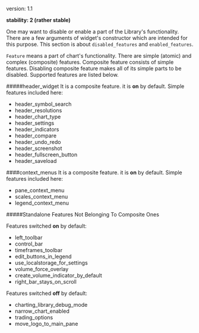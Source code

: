version: 1.1

**stability: 2 (rather stable)**

One may want to disable or enable a part of the Library's functionality. There are a few arguments of widget's constructor which are intended for this purpose. This section is about `disabled_features` and `enabled_features`.

`Feature` means a part of chart's functionality. There are simple (atomic) and complex (composite) features. Composite feature consists of simple features. Disabling composite feature makes all of its simple parts to be disabled. Supported features are listed below.

#####header_widget
It is a composite feature. it is **on** by default. Simple features included here:

* header_symbol_search
* header_resolutions
* header_chart_type
* header_settings
* header_indicators
* header_compare
* header_undo_redo
* header_screenshot
* header_fullscreen_button
* header_saveload

####context_menus
It is a composite feature. it is **on** by default. Simple features included here:
* pane_context_menu
* scales_context_menu
* legend_context_menu

#####Standalone Features Not Belonging To Composite Ones

Features switched **on** by default:

* left_toolbar
* control_bar
* timeframes_toolbar
* edit_buttons_in_legend
* use_localstorage_for_settings
* volume_force_overlay
* create_volume_indicator_by_default
* right_bar_stays_on_scroll

Features switched **off** by default:

* charting_library_debug_mode
* narrow_chart_enabled
* trading_options
* move_logo_to_main_pane
